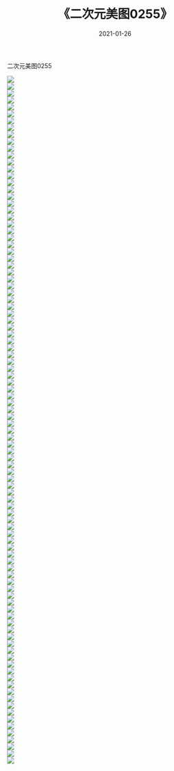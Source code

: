 ﻿---
layout: post
title:  《二次元美图0255》
date:   2021-01-26
img: http://imgx.orgx.ga/二次元/2021/二次元美图0255/000.jpg
categories: [美女, 清纯, 唯美]
---

二次元美图0255

 ![](http://imgx.orgx.ga/二次元/2021/二次元美图0255/001.jpg) <br>![](http://imgx.orgx.ga/二次元/2021/二次元美图0255/002.jpg) <br>![](http://imgx.orgx.ga/二次元/2021/二次元美图0255/003.jpg) <br>![](http://imgx.orgx.ga/二次元/2021/二次元美图0255/004.jpg) <br>![](http://imgx.orgx.ga/二次元/2021/二次元美图0255/005.jpg) <br>![](http://imgx.orgx.ga/二次元/2021/二次元美图0255/006.jpg) <br>![](http://imgx.orgx.ga/二次元/2021/二次元美图0255/007.jpg) <br>![](http://imgx.orgx.ga/二次元/2021/二次元美图0255/008.jpg) <br>![](http://imgx.orgx.ga/二次元/2021/二次元美图0255/009.jpg) <br>![](http://imgx.orgx.ga/二次元/2021/二次元美图0255/010.jpg) <br>![](http://imgx.orgx.ga/二次元/2021/二次元美图0255/011.jpg) <br>![](http://imgx.orgx.ga/二次元/2021/二次元美图0255/012.jpg) <br>![](http://imgx.orgx.ga/二次元/2021/二次元美图0255/013.jpg) <br>![](http://imgx.orgx.ga/二次元/2021/二次元美图0255/014.jpg) <br>![](http://imgx.orgx.ga/二次元/2021/二次元美图0255/015.jpg) <br>![](http://imgx.orgx.ga/二次元/2021/二次元美图0255/016.jpg) <br>![](http://imgx.orgx.ga/二次元/2021/二次元美图0255/017.jpg) <br>![](http://imgx.orgx.ga/二次元/2021/二次元美图0255/018.jpg) <br>![](http://imgx.orgx.ga/二次元/2021/二次元美图0255/019.jpg) <br>![](http://imgx.orgx.ga/二次元/2021/二次元美图0255/020.jpg) <br>![](http://imgx.orgx.ga/二次元/2021/二次元美图0255/021.jpg) <br>![](http://imgx.orgx.ga/二次元/2021/二次元美图0255/022.jpg) <br>![](http://imgx.orgx.ga/二次元/2021/二次元美图0255/023.jpg) <br>![](http://imgx.orgx.ga/二次元/2021/二次元美图0255/024.jpg) <br>![](http://imgx.orgx.ga/二次元/2021/二次元美图0255/025.jpg) <br>![](http://imgx.orgx.ga/二次元/2021/二次元美图0255/026.jpg) <br>![](http://imgx.orgx.ga/二次元/2021/二次元美图0255/027.jpg) <br>![](http://imgx.orgx.ga/二次元/2021/二次元美图0255/028.jpg) <br>![](http://imgx.orgx.ga/二次元/2021/二次元美图0255/029.jpg) <br>![](http://imgx.orgx.ga/二次元/2021/二次元美图0255/030.jpg) <br>![](http://imgx.orgx.ga/二次元/2021/二次元美图0255/031.jpg) <br>![](http://imgx.orgx.ga/二次元/2021/二次元美图0255/032.jpg) <br>![](http://imgx.orgx.ga/二次元/2021/二次元美图0255/033.jpg) <br>![](http://imgx.orgx.ga/二次元/2021/二次元美图0255/034.jpg) <br>![](http://imgx.orgx.ga/二次元/2021/二次元美图0255/035.jpg) <br>![](http://imgx.orgx.ga/二次元/2021/二次元美图0255/036.jpg) <br>![](http://imgx.orgx.ga/二次元/2021/二次元美图0255/037.jpg) <br>![](http://imgx.orgx.ga/二次元/2021/二次元美图0255/038.jpg) <br>![](http://imgx.orgx.ga/二次元/2021/二次元美图0255/039.jpg) <br>![](http://imgx.orgx.ga/二次元/2021/二次元美图0255/040.jpg) <br>![](http://imgx.orgx.ga/二次元/2021/二次元美图0255/041.jpg) <br>![](http://imgx.orgx.ga/二次元/2021/二次元美图0255/042.jpg) <br>![](http://imgx.orgx.ga/二次元/2021/二次元美图0255/043.jpg) <br>![](http://imgx.orgx.ga/二次元/2021/二次元美图0255/044.jpg) <br>![](http://imgx.orgx.ga/二次元/2021/二次元美图0255/045.jpg) <br>![](http://imgx.orgx.ga/二次元/2021/二次元美图0255/046.jpg) <br>![](http://imgx.orgx.ga/二次元/2021/二次元美图0255/047.jpg) <br>![](http://imgx.orgx.ga/二次元/2021/二次元美图0255/048.jpg) <br>![](http://imgx.orgx.ga/二次元/2021/二次元美图0255/049.jpg) <br>![](http://imgx.orgx.ga/二次元/2021/二次元美图0255/050.jpg) <br>![](http://imgx.orgx.ga/二次元/2021/二次元美图0255/051.jpg) <br>![](http://imgx.orgx.ga/二次元/2021/二次元美图0255/052.jpg) <br>![](http://imgx.orgx.ga/二次元/2021/二次元美图0255/053.jpg) <br>![](http://imgx.orgx.ga/二次元/2021/二次元美图0255/054.jpg) <br>![](http://imgx.orgx.ga/二次元/2021/二次元美图0255/055.jpg) <br>![](http://imgx.orgx.ga/二次元/2021/二次元美图0255/056.jpg) <br>![](http://imgx.orgx.ga/二次元/2021/二次元美图0255/057.jpg) <br>![](http://imgx.orgx.ga/二次元/2021/二次元美图0255/058.jpg) <br>![](http://imgx.orgx.ga/二次元/2021/二次元美图0255/059.jpg) <br>![](http://imgx.orgx.ga/二次元/2021/二次元美图0255/060.jpg) <br>![](http://imgx.orgx.ga/二次元/2021/二次元美图0255/061.jpg) <br>![](http://imgx.orgx.ga/二次元/2021/二次元美图0255/062.jpg) <br>![](http://imgx.orgx.ga/二次元/2021/二次元美图0255/063.jpg) <br>![](http://imgx.orgx.ga/二次元/2021/二次元美图0255/064.jpg) <br>![](http://imgx.orgx.ga/二次元/2021/二次元美图0255/065.jpg) <br>![](http://imgx.orgx.ga/二次元/2021/二次元美图0255/066.jpg) <br>![](http://imgx.orgx.ga/二次元/2021/二次元美图0255/067.jpg) <br>![](http://imgx.orgx.ga/二次元/2021/二次元美图0255/068.jpg) <br>![](http://imgx.orgx.ga/二次元/2021/二次元美图0255/069.jpg) <br>![](http://imgx.orgx.ga/二次元/2021/二次元美图0255/070.jpg) <br>![](http://imgx.orgx.ga/二次元/2021/二次元美图0255/071.jpg) <br>![](http://imgx.orgx.ga/二次元/2021/二次元美图0255/072.jpg) <br>![](http://imgx.orgx.ga/二次元/2021/二次元美图0255/073.jpg) <br>![](http://imgx.orgx.ga/二次元/2021/二次元美图0255/074.jpg) <br>![](http://imgx.orgx.ga/二次元/2021/二次元美图0255/075.jpg) <br>![](http://imgx.orgx.ga/二次元/2021/二次元美图0255/076.jpg) <br>![](http://imgx.orgx.ga/二次元/2021/二次元美图0255/077.jpg) <br>![](http://imgx.orgx.ga/二次元/2021/二次元美图0255/078.jpg) <br>![](http://imgx.orgx.ga/二次元/2021/二次元美图0255/079.jpg) <br>![](http://imgx.orgx.ga/二次元/2021/二次元美图0255/080.jpg) <br>![](http://imgx.orgx.ga/二次元/2021/二次元美图0255/081.jpg) <br>![](http://imgx.orgx.ga/二次元/2021/二次元美图0255/082.jpg) <br>![](http://imgx.orgx.ga/二次元/2021/二次元美图0255/083.jpg) <br>![](http://imgx.orgx.ga/二次元/2021/二次元美图0255/084.jpg) <br>![](http://imgx.orgx.ga/二次元/2021/二次元美图0255/085.jpg) <br>![](http://imgx.orgx.ga/二次元/2021/二次元美图0255/086.jpg) <br>![](http://imgx.orgx.ga/二次元/2021/二次元美图0255/087.jpg) <br>![](http://imgx.orgx.ga/二次元/2021/二次元美图0255/088.jpg) <br>![](http://imgx.orgx.ga/二次元/2021/二次元美图0255/089.jpg) <br>![](http://imgx.orgx.ga/二次元/2021/二次元美图0255/090.jpg) <br>![](http://imgx.orgx.ga/二次元/2021/二次元美图0255/091.jpg) <br>![](http://imgx.orgx.ga/二次元/2021/二次元美图0255/092.jpg) <br>![](http://imgx.orgx.ga/二次元/2021/二次元美图0255/093.jpg) <br>![](http://imgx.orgx.ga/二次元/2021/二次元美图0255/094.jpg) <br>![](http://imgx.orgx.ga/二次元/2021/二次元美图0255/095.jpg) <br>![](http://imgx.orgx.ga/二次元/2021/二次元美图0255/096.jpg) <br>![](http://imgx.orgx.ga/二次元/2021/二次元美图0255/097.jpg) <br>![](http://imgx.orgx.ga/二次元/2021/二次元美图0255/098.jpg) <br>![](http://imgx.orgx.ga/二次元/2021/二次元美图0255/099.jpg) <br>![](http://imgx.orgx.ga/二次元/2021/二次元美图0255/100.jpg) <br>
